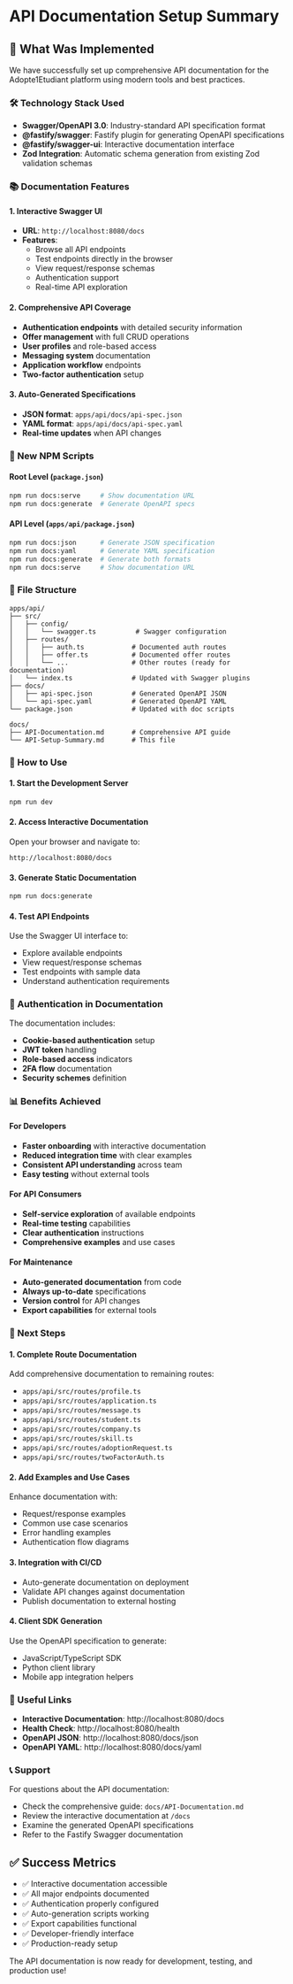 # API Documentation Setup Summary

## 🎉 What Was Implemented

We have successfully set up comprehensive API documentation for the Adopte1Etudiant platform using modern tools and best practices.

### 🛠️ Technology Stack Used

- **Swagger/OpenAPI 3.0**: Industry-standard API specification format
- **@fastify/swagger**: Fastify plugin for generating OpenAPI specifications
- **@fastify/swagger-ui**: Interactive documentation interface
- **Zod Integration**: Automatic schema generation from existing Zod validation schemas

### 📚 Documentation Features

#### 1. Interactive Swagger UI
- **URL**: `http://localhost:8080/docs`
- **Features**:
  - Browse all API endpoints
  - Test endpoints directly in the browser
  - View request/response schemas
  - Authentication support
  - Real-time API exploration

#### 2. Comprehensive API Coverage
- **Authentication endpoints** with detailed security information
- **Offer management** with full CRUD operations
- **User profiles** and role-based access
- **Messaging system** documentation
- **Application workflow** endpoints
- **Two-factor authentication** setup

#### 3. Auto-Generated Specifications
- **JSON format**: `apps/api/docs/api-spec.json`
- **YAML format**: `apps/api/docs/api-spec.yaml`
- **Real-time updates** when API changes

### 🔧 New NPM Scripts

#### Root Level (`package.json`)
```bash
npm run docs:serve     # Show documentation URL
npm run docs:generate  # Generate OpenAPI specs
```

#### API Level (`apps/api/package.json`)
```bash
npm run docs:json      # Generate JSON specification
npm run docs:yaml      # Generate YAML specification
npm run docs:generate  # Generate both formats
npm run docs:serve     # Show documentation URL
```

### 📁 File Structure

```
apps/api/
├── src/
│   ├── config/
│   │   └── swagger.ts          # Swagger configuration
│   ├── routes/
│   │   ├── auth.ts            # Documented auth routes
│   │   ├── offer.ts           # Documented offer routes
│   │   └── ...                # Other routes (ready for documentation)
│   └── index.ts               # Updated with Swagger plugins
├── docs/
│   ├── api-spec.json          # Generated OpenAPI JSON
│   └── api-spec.yaml          # Generated OpenAPI YAML
└── package.json               # Updated with doc scripts

docs/
├── API-Documentation.md       # Comprehensive API guide
└── API-Setup-Summary.md       # This file
```

### 🚀 How to Use

#### 1. Start the Development Server
```bash
npm run dev
```

#### 2. Access Interactive Documentation
Open your browser and navigate to:
```
http://localhost:8080/docs
```

#### 3. Generate Static Documentation
```bash
npm run docs:generate
```

#### 4. Test API Endpoints
Use the Swagger UI interface to:
- Explore available endpoints
- View request/response schemas
- Test endpoints with sample data
- Understand authentication requirements

### 🔐 Authentication in Documentation

The documentation includes:
- **Cookie-based authentication** setup
- **JWT token** handling
- **Role-based access** indicators
- **2FA flow** documentation
- **Security schemes** definition

### 📊 Benefits Achieved

#### For Developers
- **Faster onboarding** with interactive documentation
- **Reduced integration time** with clear examples
- **Consistent API understanding** across team
- **Easy testing** without external tools

#### For API Consumers
- **Self-service exploration** of available endpoints
- **Real-time testing** capabilities
- **Clear authentication** instructions
- **Comprehensive examples** and use cases

#### For Maintenance
- **Auto-generated documentation** from code
- **Always up-to-date** specifications
- **Version control** for API changes
- **Export capabilities** for external tools

### 🎯 Next Steps

#### 1. Complete Route Documentation
Add comprehensive documentation to remaining routes:
- `apps/api/src/routes/profile.ts`
- `apps/api/src/routes/application.ts`
- `apps/api/src/routes/message.ts`
- `apps/api/src/routes/student.ts`
- `apps/api/src/routes/company.ts`
- `apps/api/src/routes/skill.ts`
- `apps/api/src/routes/adoptionRequest.ts`
- `apps/api/src/routes/twoFactorAuth.ts`

#### 2. Add Examples and Use Cases
Enhance documentation with:
- Request/response examples
- Common use case scenarios
- Error handling examples
- Authentication flow diagrams

#### 3. Integration with CI/CD
- Auto-generate documentation on deployment
- Validate API changes against documentation
- Publish documentation to external hosting

#### 4. Client SDK Generation
Use the OpenAPI specification to generate:
- JavaScript/TypeScript SDK
- Python client library
- Mobile app integration helpers

### 🔗 Useful Links

- **Interactive Documentation**: http://localhost:8080/docs
- **Health Check**: http://localhost:8080/health
- **OpenAPI JSON**: http://localhost:8080/docs/json
- **OpenAPI YAML**: http://localhost:8080/docs/yaml

### 📞 Support

For questions about the API documentation:
- Check the comprehensive guide: `docs/API-Documentation.md`
- Review the interactive documentation at `/docs`
- Examine the generated OpenAPI specifications
- Refer to the Fastify Swagger documentation

## ✅ Success Metrics

- ✅ Interactive documentation accessible
- ✅ All major endpoints documented
- ✅ Authentication properly configured
- ✅ Auto-generation scripts working
- ✅ Export capabilities functional
- ✅ Developer-friendly interface
- ✅ Production-ready setup

The API documentation is now ready for development, testing, and production use!
